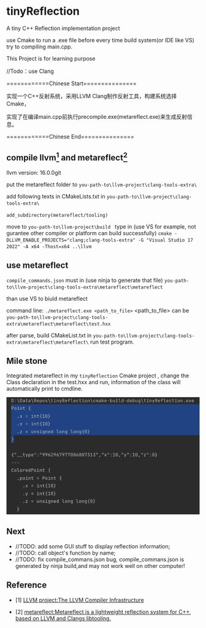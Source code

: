# tinyReflection
A tiny C++ Reflection implementation project

use Cmake to run a .exe file before every time build system(or IDE like VS) try to compiling main.cpp.

This Project is for learning purpose

//Todo：use Clang

============Chinese Start===============

实现一个C++反射系统，采用LLVM Clang制作反射工具，构建系统选择Cmake，

实现了在编译main.cpp前执行precompile.exe(metareflect.exe)来生成反射信息。

============Chinese End===============

## compile llvm[<sup>1</sup>](#refer-anchor-1) and metareflect[<sup>2</sup>](#refer-anchor-2)

llvm version: 16.0.0git

put the metareflect folder to `you-path-to\llvm-project\clang-tools-extra\`

add following texts in CMakeLists.txt in `you-path-to\llvm-project\clang-tools-extra\`

`
add_subdirectory(metareflect/tooling)
`

move to `you-path-to\llvm-project\build `
type in (use VS for example, not gurantee other compiler or platform can build successfully)
`
cmake -DLLVM_ENABLE_PROJECTS="clang;clang-tools-extra" -G "Visual Studio 17 2022" -A x64 -Thost=x64 ..\llvm
`

## use metareflect

`compile_commands.json` 
must in (use ninja to generate that file)
 `you-path-to\llvm-project\clang-tools-extra\metareflect\metareflect`

than use VS to biuld metareflect

command line:
`./metareflect.exe <path_to_file>`
<path_to_file> can be `you-path-to\llvm-project\clang-tools-extra\metareflect\metareflect\test.hxx`

after parse, build CMakeList.txt in `you-path-to\llvm-project\clang-tools-extra\metareflect\metareflect\`
run test program.

## Mile stone
Integrated metareflect in my `tinyReflection` Cmake project , change the Class declaration in the test.hxx and run, information of the class
will automatically print to cmdline.


![img.png](https://raw.githubusercontent.com/RussellZhou-hub/tinyReflection/main/img/img.png)

## Next
- //TODO: add some GUI stuff to display reflection information;
- //TODO: call object's function by name;
- //TODO: fix compile_commans.json bug, compile_commans.json is generated by ninja build,and may not work well on other computer!

## Reference

<!-- 这行是介绍如何在 Markdown 中增加文献引用。[<sup>1</sup>](#refer-anchor-1) -->



<div id="refer-anchor-1"></div>

- [1] [LLVM project:The LLVM Compiler Infrastructure](https://github.com/llvm/llvm-project)

<div id="refer-anchor-2"></div>

- [2] [metareflect:Metareflect is a lightweight reflection system for C++, based on LLVM and Clangs libtooling.](https://github.com/Leandros/metareflect)


